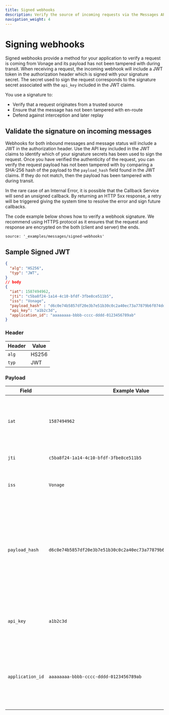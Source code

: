 ```yaml
---
title: Signed webhooks
description: Verify the source of incoming requests via the Messages API.
navigation_weight: 4
---
```


# Signing webhooks

Signed webhooks provide a method for your application to verify a request is coming from Vonage and its payload has not been tampered with during transit. When receiving a request, the incoming webhook will include a JWT token in the authorization header which is signed with your signature secret. The secret used to sign the request corresponds to the signature secret associated with the `api_key` included in the JWT claims.

You use a signature to:

* Verify that a request originates from a trusted source
* Ensure that the message has not been tampered with en-route
* Defend against interception and later replay

## Validate the signature on incoming messages

Webhooks for both inbound messages and message status will include a JWT in the authorization header. Use the API key included in the JWT claims to identify which of your signature secrets has been used to sign the request. Once you have verified the authenticity of the request, you can verify the request payload has not been tampered with by comparing a SHA-256 hash of the payload to the `payload_hash` field found in the JWT claims. If they do not match, then the payload has been tampered with during transit.

In the rare case of an Internal Error, it is possible that the Callback Service will send an unsigned callback. By returning an HTTP 5xx response, a retry will be triggered giving the system time to resolve the error and sign future callbacks.

The code example below shows how to verify a webhook signature. We recommend using HTTPS protocol as it ensures that the request and response are encrypted on the both (client and server) the ends.

```code_snippets
source: '_examples/messages/signed-webhooks'
```

## Sample Signed JWT

```json
{
  "alg": "HS256",
  "typ": "JWT",
}
// body
{
  "iat": 1587494962,
  "jti": "c5ba8f24-1a14-4c10-bfdf-3fbe8ce511b5",
  "iss": "Vonage",
  "payload_hash" : "d6c0e74b5857df20e3b7e51b30c0c2a40ec73a77879b6f074ddc7a2317dd031b",
  "api_key": "a1b2c3d",
  "application_id": "aaaaaaaa-bbbb-cccc-dddd-0123456789ab"
}
```

### Header

Header | Value
-- | --
`alg` | HS256
`typ` | JWT

### Payload

Field | Example Value | Description
--- | --- | ---
`iat` |  `1587494962` | The time at which the JWT was issued. Unix timestamp in SECONDS.
`jti` | `c5ba8f24-1a14-4c10-bfdf-3fbe8ce511b5` | A unique ID for the JWT.
`iss` | `Vonage` | The issuer of the JWT. This will always be 'Vonage'.
`payload_hash` | `d6c0e74b5857df20e3b7e51b30c0c2a40ec73a77879b6f074ddc7a2317dd031b` | A SHA-256 hash of the request payload. Can be compared to the request payload to ensure it has not been tampered with during transit.
`api_key` | `a1b2c3d` | The API key associated with the account that made the original request.
`application_id` | `aaaaaaaa-bbbb-cccc-dddd-0123456789ab` | (Optional) The id of the application that made the original request if an application was used.
